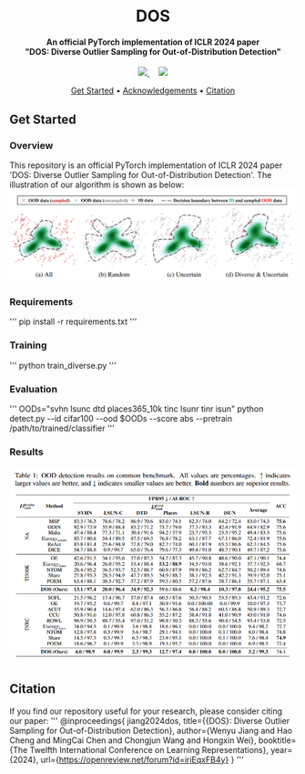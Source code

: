 <h1 align="center">
  <br>
  DOS
  <br>
</h1>

<h4 align="center">
  An official PyTorch implementation of ICLR 2024 paper
  <br>
  "DOS: Diverse Outlier Sampling for Out-of-Distribution Detection"
</h4>

<div align="center">
  <a href="https://arxiv.org/abs/2306.02031" target='_blank'>
    <img src="https://img.shields.io/badge/Paper-arXiv-red?style=flat-square">
  </a> &nbsp;&nbsp;&nbsp;
  <a href=''>
    <img src="https://img.shields.io/badge/License-MIT-green?style=flat-square">
  </a>
</div>

<p align="center">
  <a href="#get-started">Get Started</a> •
  <a href="#acknowledgements">Acknowledgements</a> •
  <a href="#citation">Citation</a>
</p>

## Get Started
### Overview
This repository is an official PyTorch implementation of ICLR 2024 paper 'DOS: Diverse Outlier Sampling for Out-of-Distribution Detection'. The illustration of our algorithm is shown as below:
![diagram](https://github.com/lygjwy/DOS/blob/main/diagram.png)

### Requirements
'''
pip install -r requirements.txt
'''

### Training
'''
python train_diverse.py
'''

### Evaluation
'''
OODs="svhn lsunc dtd places365_10k tinc lsunr tinr isun"
python detect.py --id cifar100 --ood $OODs --score abs --pretrain /path/to/trained/classifier
'''

### Results
![diagram](https://github.com/lygjwy/DOS/blob/main/result.png)

## Citation
If you find our repository useful for your research, please consider citing our paper:
'''
@inproceedings{
jiang2024dos,
title={{DOS}: Diverse Outlier Sampling for Out-of-Distribution Detection},
author={Wenyu Jiang and Hao Cheng and MingCai Chen and Chongjun Wang and Hongxin Wei},
booktitle={The Twelfth International Conference on Learning Representations},
year={2024},
url={https://openreview.net/forum?id=iriEqxFB4y}
}
'''
